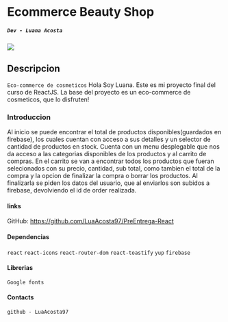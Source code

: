 # Ecommerce Beauty Shop

##### `Dev - Luana Acosta`

<img src="https://cdn.freebiesupply.com/logos/large/2x/react-1-logo-png-transparent.png"  style={width:10px} />

## Descripcion
`Eco-commerce de cosmeticos`
Hola Soy Luana. Este es mi proyecto final del curso de ReactJS. La base del proyecto es un eco-commerce de cosmeticos, que lo disfruten!
###  Introduccion
Al inicio se puede encontrar el total de productos disponibles(guardados en firebase), los cuales cuentan con acceso a sus detalles y un selector de cantidad de productos en stock.
Cuenta con un menu desplegable que nos da acceso a las categorias disponibles de los productos y al carrito de compras.
En el carrito se van a encontrar todos los productos que fueran selecionados con su precio, cantidad, sub total, como tambien el total de la compra y la opcion de finalizar la compra o borrar los productos. Al finalizarla se piden los datos del usuario, que al enviarlos son subidos a firebase, devolviendo el id de order realizada.

#### links
GitHub: https://github.com/LuaAcosta97/PreEntrega-React

#### Dependencias
`react` `react-icons` `react-router-dom` `react-toastify` `yup` `firebase`

#### Librerias
`Google fonts`

#### Contacts 
`github - LuaAcosta97`
